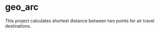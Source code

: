 # geo_arc

This project calculates shortest distance between two points for air travel destinations.
